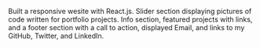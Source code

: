 Built a responsive wesite with React.js. Slider section displaying pictures of code written for portfolio projects. Info section, featured projects with links, and a footer section with a call to action, displayed Email, and links to my GitHub, Twitter, and LinkedIn. 

